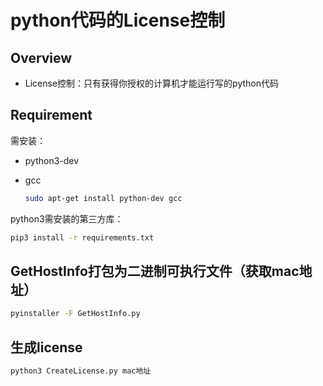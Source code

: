 # python代码的License控制

## Overview
- License控制：只有获得你授权的计算机才能运行写的python代码


## Requirement
需安装：
- python3-dev
- gcc

  ```bash
  sudo apt-get install python-dev gcc
  ```
  
python3需安装的第三方库：
  ```bash
  pip3 install -r requirements.txt
  ```
  
## GetHostInfo打包为二进制可执行文件（获取mac地址）
```bash
pyinstaller -F GetHostInfo.py
```
## 生成license
```bash
python3 CreateLicense.py mac地址
```